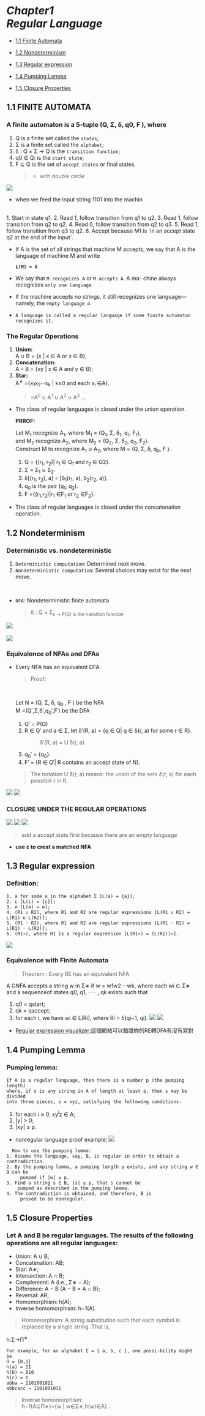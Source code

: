 # *__Chapter1 <br/> Regular Language__*

* [1.1 Finite Automata](#11-finite-automata)

* [1.2 Nondeterminism](#12-nondeterminism)
* [1.3 Regular expression](#13-regular-expression)
* [1.4 Pumping Lemma](#14-pumping-lemma)
* [1.5  Closure Properties](#15-closure-properties)

## 1.1 FINITE AUTOMATA

### A finite automaton is a 5-tuple (Q, Σ, δ, q0, F ), where

1. Q is a finite set called the `states`;
2. Σ is a finite set called the `alphabet`;
3. δ : Q × Σ → Q is the `transition function`;
4. q0 ∈ Q: is the `start state`;
5. F ⊆ Q is the set of `accept states` or final states.
    >- with double circle

![](https://2.bp.blogspot.com/-1TwikhINV1U/VPfNsrmqIHI/AAAAAAAAmok/UAqtXoLJXFA/s1600/螢幕快照%2B2015-03-05%2B上午11.04.12.png)

- when we feed the input string 1101 into the machin
<br/>
  1. Start in state q1.
  2. Read 1, follow transition from q1 to q2.
  3. Read 1, follow transition from q2 to q2.
  4. Read 0, follow transition from q2 to q3.
  5. Read 1, follow transition from q3 to q2.
  6. Accept because M1 is `in an accept state q2 at the end of the input`.
   
- If A is the set of all strings that machine M accepts, we
say that A is the language of machine M and write

    **`L(M) = A`** 

- We say that `M recognizes A` or `M accepts A`. A ma- chine always recognizes `only one language`.
  
- If the machine accepts no strings, it still recognizes one language— namely, the `empty language ∅`.

- `A language is called a regular language if some finite automaton recognizes it.`
### The Regular Operations

1. **Union:** <br/>
A ∪ B = {x | x ∈ A or x ∈ B};
2. **Concatenation:**<br/>
A ◦ B = {xy | x ∈ A and y ∈ B};
3. **Star:**<br/>
  A<sup>∗</sup> ={x<sub>1</sub>x<sub>2</sub>···x<sub>k</sub> | k≥0 and each x<sub>i</sub> ∈A}.<br/>
    > =A<sup>0</sup> ∪ A<sup>1</sup> ∪ A<sup>2</sup> ∪ A<sup>3</sup> ...
        
- The class of regular languages is closed under the union operation.<br/>
    
    **PRROF:** <br/>
    
    Let M<sub>1</sub> recognize A<sub>1</sub>, where M<sub>1</sub> = (Q<sub>1</sub>, Σ, δ<sub>1</sub>, q<sub>1</sub>, F<sub>1</sub>), <br/>
    and M<sub>2</sub> recognize A<sub>2</sub>, where M<sub>2</sub> = (Q<sub>2</sub>, Σ, δ<sub>2</sub>, q<sub>2</sub>, F<sub>2</sub>).<br/>
    Construct M to recognize A<sub>1</sub> ∪ A<sub>2</sub>, where M = (Q, Σ, δ, q<sub>0</sub>, F ).<br/>
    1. Q = {(r<sub>1</sub>, r<sub>2</sub>)| r<sub>1</sub> ∈ Q<sub>1</sub> and r<sub>2</sub> ∈ Q2}.
    2. Σ = Σ<sub>1</sub> ∪ Σ<sub>2</sub>.
    3. δ[(r<sub>1</sub>, r<sub>2</sub>), a] = [δ<sub>1</sub>(r<sub>1</sub>, a), δ<sub>2</sub>(r<sub>2</sub>, a)].
    4. q<sub>0</sub> is the pair (q<sub>1</sub>, q<sub>2</sub>).
    5. F ={(r<sub>1</sub>,r<sub>2</sub>)|r<sub>1</sub> ∈F<sub>1</sub> or r<sub>2</sub> ∈F<sub>2</sub>}.
    
- The class of regular languages is closed under the concatenation operation.

## 1.2 Nondeterminism

### Deterministic vs. nondeterministic

1. `Deterministic computation`: Determined next move.
2. `Nondeterministic computation`: Several choices may exist for the next move.

<br/>

- `NFA`: Nondeterministic finite automata
  > δ : Q × Σ<sub>ε → P(Q) is the transition function

![](https://1.bp.blogspot.com/-s3ECtmK1LK8/VT4NoPUazRI/AAAAAAAApG0/UgHWODQyRqQ/s1600/擷取.PNG)
<br/> 
<br/>
![](https://3.bp.blogspot.com/-G0C6SReom14/VT4OK1qS-tI/AAAAAAAApG8/HrCIkuG_pog/s1600/擷取2.PNG)

### Equivalence of NFAs and DFAs
- Every NFA has an equivalent DFA.
  > Proof: 
  <br/>

  Let N = (Q, Σ, δ, q<sub>0</sub> , F ) be the NFA<br/>
  M =(Q′,Σ,δ′,q<sub>0</sub>′,F′) be the DFA
  1. Q′ = P(Q)
  2. R ∈ Q′ and a ∈ Σ, let δ′(R, a) = {q ∈ Q| q ∈ δ(r, a) for some r ∈ R}.
      >δ′(R, a) = U δ(r, a)
  3. q<sub>0</sub>′ = {q<sub>0</sub>}.
  4. F′ = {R ∈ Q′| R contains an accept state of N}.
    > The notation U δ(r, a) means: the union of the sets δ(r, a) for each possible r in R.

![](https://2.bp.blogspot.com/-XluxpL8zTew/VT4Y0amty8I/AAAAAAAApHQ/NJbSET8p8qY/s1600/擷取3.PNG)
![](https://4.bp.blogspot.com/-DqlPUgRoVsE/VT4Y0ddDwtI/AAAAAAAApHM/TyX-hG52AZk/s1600/擷取4.PNG)

### CLOSURE UNDER THE REGULAR OPERATIONS

![](https://1.bp.blogspot.com/-2cJQISrVCGM/VT4boVlbLnI/AAAAAAAApHo/eqoTV6-TU7g/s1600/Union.PNG)
![](https://1.bp.blogspot.com/-GiBouQ5amC4/VT4boeN16RI/AAAAAAAApHg/I3CrZy01b1I/s1600/concate.PNG)
![](https://4.bp.blogspot.com/-yyFnAJABuww/VT4boXaRKsI/AAAAAAAApHk/u131TMGTYU8/s1600/star.PNG)
  > add a accept state first because there are an empty language
- **use ε to creat a matched NFA**

## 1.3 Regular expression
### Definition:
```
1. a for some a in the alphabet Σ [L(a) = {a}];
2. ε [L(ε) = {ε}];
3. ∅ [L(∅) = ∅];
4. (R1 ∪ R2), where R1 and R2 are regular expressions [L(R1 ∪ R2) = L(R1) ∪ L(R2)];
5. (R1 ◦ R2), where R1 and R2 are regular expressions [L(R1 ◦ R2) = L(R1) ◦ L(R2)];
6. (R1∗), where R1 is a regular expression [L(R1∗) = (L(R1))∗].
```
![](https://1.bp.blogspot.com/-yojl8JiFh_E/VT4uH3gh47I/AAAAAAAApIM/yx-RLJhdKaw/s1600/擷取6.PNG)

### Equivalence with Finite Automata
  > Theorem : Every RE has an equivalent NFA

A GNFA accepts a string w in Σ∗ if w = w1w2 ···wk, where each wi ∈ Σ∗ and a sequenceof states q0, q1, · · · , qk exists such that
1. q0 = qstart; 
2. qk = qaccept;
3. for each i, we have wi ∈ L(Ri), where Ri = δ(qi−1, qi).
![](https://1.bp.blogspot.com/-w0qY8YS41uk/VT40AbTkAyI/AAAAAAAApIs/E_haffYvNeo/s1600/擷取.PNG)
![](https://3.bp.blogspot.com/-48or1jOqRWs/VT40XpqR6HI/AAAAAAAApI0/xg_k9u4fBz4/s1600/擷取3.PNG)

- [Regular expression visualizer:](http://regexvisualizer.apphb.com/)這個網站可以驗證妳的RE轉DFA有沒有寫對

## 1.4 Pumping Lemma
 ### Pumping lemma: 
  ```
  If A is a regular language, then there is a number p (the pumping length) 
  where, if s is any string in A of length at least p, then s may be divided 
  into three pieces, s = xyz, satisfying the following conditions:
  ```
  1. for each i ≥ 0, xy<sup>i</sup>z ∈ A; 
  1. |y| > 0;
1. |xy| ≤ p.
  
  - nonregular language proof example:
  ![](https://2.bp.blogspot.com/-58o16BdMKnI/VT8ko5vpccI/AAAAAAAApcs/d9NkZOPMDv0/s1600/擷取2.PNG)

```
  How to use the pumping lemma:
1. Assume the language, say, B, is regular in order to obtain a contradiction.
2. By the pumping lemma, a pumping length p exists, and any string w ∈ B can be
     pumped if |w| ≥ p.
3. Find a string s ∈ B, |s| ≥ p, that s cannot be 
    pumped as described in the pumping lemma.
4. The contradiction is obtained, and therefore, B is
     proved to be nonregular.
```


## 1.5  Closure Properties

### Let A and B be regular languages. The results of the following operations are all regular languages:

- Union: A ∪ B;
- Concatenation: AB;
- Star: A∗;
- Intersection: A ∩ B;
- Complement: A (i.e., Σ∗ − A);
- Difference: A − B (A − B = A ∩ B); 
- Reversal: AR;
- Homomorphism: h(A);
- Inverse homomorphism: h−1(A).
> Homomorphism: A string substitution such that each symbol is replaced by a single string. That is,
> 
h:Σ→Π<sup>∗</sup>

```
For example, for an alphabet Σ = { a, b, c }, one possi-bility might be
Π = {0,1} 
h(a) = 11 
h(b) = 010 
h(c) = ε
abba → 1101001011 
abbcacc → 1101001011
```

>  Inverse homomorphism:<br/>
h−1(A⊆Π∗)={w | w∈Σ∗,h(w)∈A} .